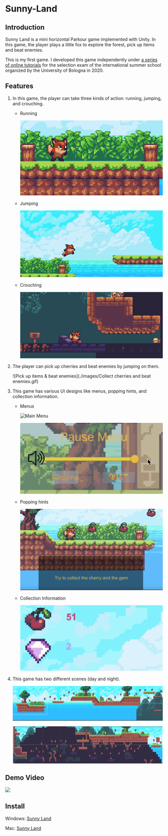 # Sunny-Land

## Introduction

Sunny Land is a mini horizontal Parkour game implemented with Unity. In this game, the player plays a little fox to explore the forest, pick up items and beat enemies.

This is my first game. I developed this game independently under [a series of online tutorials](https://space.bilibili.com/370283072/channel/collectiondetail?sid=2991) for the selection exam of the international summer school organized by the University of Bologna in 2020.

## Features 

1. In this game, the player can take three kinds of action: running, jumping, and crouching. 

   - Running

     ![Running](./images/Running.gif)

   - Jumping

     ![Jumping](./images/Jumping.gif)

   - Crouching

     ![Crouching](./images/Crouching.gif)

2. The player can pick up cherries and beat enemies by jumping on them.

   ![Pick up items & beat enemies](./images/Collect cherries and beat enemies.gif)

3. This game has various UI designs like menus, popping hints, and collection information.

   - Menus

     ![Main Menu](./images/MainMenu.png)

     

      ![Pause Menu](./images/PauseMenu.png)

   - Popping hints 

     ![Popping Hints](./images/PoppingHints.png)

   - Collection Information

     ![Collection Information](./images/CollectionInformation.png)

4. This game has two different scenes (day and night).

   ![Day](./images/Day.png)

   ![Night](./images/Night.png)

## Demo Video

[![](https://www.youtube.com/watch?v=A_twmaDyGqw/maxresdefault.jpg)](https://www.youtube.com/watch?v=A_twmaDyGqw)

## Install

Windows: [Sunny Land](./install/Windows)

Mac: [Sunny Land](./install/Mac)

